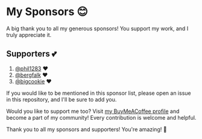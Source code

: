# My Sponsors 😊

A big thank you to all my generous sponsors! You support my work, and I truly appreciate it.

## Supporters 💕

1. [@phil1283](https://github.com/phil1283) ❤️
2. [@bergfalk](https://github.com/bergfalk) ❤️
3. [@bigcookie](https://github.com/bigcookie) ❤️

If you would like to be mentioned in this sponsor list, please open an issue in this repository, and I'll be sure to add you.

Would you like to support me too? Visit [my BuyMeACoffee profile](https://www.buymeacoffee.com/ludy87) and become a part of my community! Every contribution is welcome and helpful.

Thank you to all my sponsors and supporters! You're amazing! 🚀
